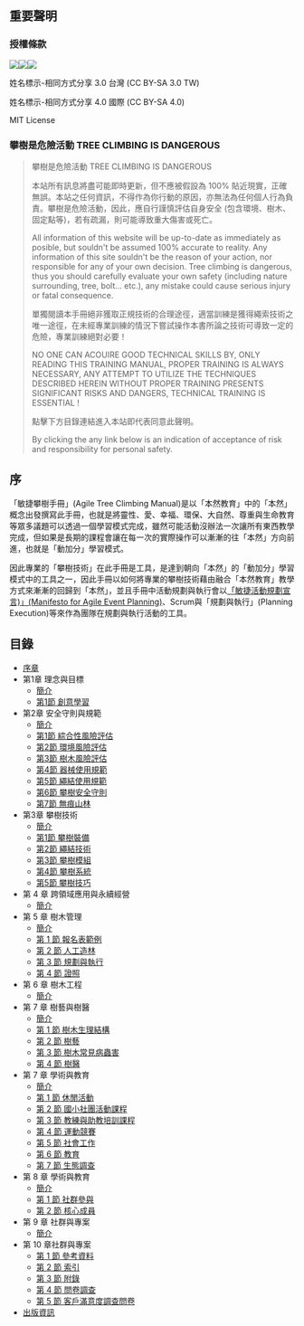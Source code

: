 
## 重要聲明

### 授權條款

![](https://creativecommons.org/images/deed/svg/cc_white.svg)![](https://creativecommons.org/images/deed/svg/attribution_icon_white.svg)![](https://creativecommons.org/images/deed/svg/sa_white.svg)

姓名標示-相同方式分享 3.0 台灣 (CC BY-SA 3.0 TW)

姓名標示-相同方式分享 4.0 國際 (CC BY-SA 4.0)

MIT License

### 攀樹是危險活動 TREE CLIMBING IS DANGEROUS

> 攀樹是危險活動 TREE CLIMBING IS DANGEROUS
>
> 本站所有訊息將盡可能即時更新，但不應被假設為 100% 貼近現實，正確無誤。本站之任何資訊，不得作為你行動的原因，亦無法為任何個人行為負責。攀樹是危險活動，因此，應自行謹慎評估自身安全 (包含環境、樹木、固定點等)，若有疏漏，則可能導致重大傷害或死亡。
>
> All information of this website will be up-to-date as immediately as posible, but souldn't be assumed 100% accurate to reality. Any information of this site souldn't be the reason of your action, nor responsible for any of your own decision. Tree climbing is dangerous, thus you should carefully evaluate your own safety (including nature surrounding, tree, bolt... etc.), any mistake could cause serious injury or fatal consequence.
>
> 單獨閱讀本手冊絕非獲取正規技術的合理途徑，適當訓練是獲得繩索技術之唯一途徑，在未經專業訓練的情況下嘗試操作本書所論之技術可導致一定的危險，專業訓練絕對必要！
>
> NO ONE CAN ACOUIRE GOOD TECHNICAL SKILLS BY, ONLY READING THIS TRAINING MANUAL, PROPER TRAINING IS ALWAYS NECESSARY, ANY ATTEMPT TO UTILIZE THE TECHNIQUES DESCRIBED HEREIN WITHOUT PROPER TRAINING PRESENTS SIGNIFICANT RISKS AND DANGERS, TECHNICAL TRAINING IS ESSENTIAL !
>
> 點擊下方目錄連結進入本站即代表同意此聲明。
>
> By clicking the any link below is an indication of acceptance of risk and responsibility for personal safety.

## 序

「敏捷攀樹手冊」(Agile Tree Climbing Manual)是以「本然教育」中的「本然」概念出發撰寫此手冊，也就是將靈性、愛、幸福、環保、大自然、尊重與生命教育等眾多議題可以透過一個學習模式完成，雖然可能活動沒辦法一次讓所有東西教學完成，但如果是長期的課程會讓在每一次的實際操作可以漸漸的往「本然」方向前進，也就是「動加分」學習模式。

因此專業的「攀樹技術」在此手冊是工具，是達到朝向「本然」的「動加分」學習模式中的工具之一，因此手冊以如何將專業的攀樹技術藉由融合「本然教育」教學方式來漸漸的回歸到「本然」，並且手冊中活動規劃與執行會以[「敏捷活動規劃宣言)」(Manifesto for Agile Event Planning)](https://github.com/Uesugi-Summer-Sea/Manifesto-for-Agile-Event-Planning)、Scrum與「規劃與執行」(Planning Execution)等來作為團隊在規劃與執行活動的工具。

## 目錄

- [序章](README.md)
- 第1章 理念與目標
  - [簡介](01-理念與目標/README.md)
  - [第1節 創意學習](01-理念與目標/1-創意學習.md)
- 第2章 安全守則與規範
  - [簡介](02-安全守則與規範/README.md)
  - [第1節 綜合性風險評估](02-安全守則與規範/1-綜合性風險評估.md)
  - [第2節 環境風險評估](02-安全守則與規範/2-環境風險評估.md)
  - [第3節 樹木風險評估](02-安全守則與規範/3-樹木風險評估.md)
  - [第4節 器械使用規範](02-安全守則與規範/4-器械使用規範.md)
  - [第5節 繩結使用規範](02-安全守則與規範/5-繩結使用規範.md)
  - [第6節 攀樹安全守則](02-安全守則與規範/6-攀樹安全守則.md)
  - [第7節 無痕山林](02-安全守則與規範/7-無痕山林.md)
- 第3章 攀樹技術
  - [簡介](03-攀樹技術/README.md)
  - [第1節 攀樹裝備](03-攀樹技術/1-攀樹裝備.md)
  - [第2節 繩結技術](03-攀樹技術/2-繩結技術.md)
  - [第3節 攀樹模組](03-攀樹技術/3-攀樹模組.md)
  - [第4節 攀樹系統](03-攀樹技術/4-攀樹系統.md)
  - [第5節 攀樹技巧](03-攀樹技術/5-攀樹技巧.md)
- 第 4 章 跨領域應用與永續經營
  - [簡介](04-跨領域應用與永續經營/README.md)
- 第 5 章 樹木管理
  - [簡介](05-樹木管理/README.md)
  - [第 1 節 報名表範例](05-樹木管理/3-報名表範例.md)
  - [第 2 節 人工造林](05-樹木管理/5-人工造林.md)
  - [第 3 節 規劃與執行](05-樹木管理/5-規劃與執行.md)
  - [第 4 節 證照](05-樹木管理/6-證照.md)
- 第 6 章 樹木工程
  - [簡介](06-樹木工程/README.md)
- 第 7 章 樹藝與樹醫
  - [簡介](07-樹藝與樹醫/README.md)
  - [第 1 節 樹木生理結構](07-樹藝與樹醫/1-樹木生理結構.md)
  - [第 2 節 樹藝](07-樹藝與樹醫/2-樹藝.md)
  - [第 3 節 樹木常見病蟲害](07-樹藝與樹醫/3-樹木常見病蟲害.md)
  - [第 4 節 樹醫](07-樹藝與樹醫/4-樹醫.md)
- 第 7 章 學術與教育
  - [簡介](08-學術與教育/README.md)
  - [第 1 節 休閒活動](08-學術與教育/1-休閒活動.md)
  - [第 2 節 國小社團活動課程](08-學術與教育/1-國小社團活動課程.md)
  - [第 3 節 教練與助教培訓課程](08-學術與教育/2-教練與助教培訓課程.md)
  - [第 4 節 運動競賽](08-學術與教育/2-運動競賽.md)
  - [第 5 節 社會工作](08-學術與教育/3-社會工作.md)
  - [第 6 節 教育](08-學術與教育/4-教育.md)
  - [第 7 節 生態調查](08-學術與教育/4-生態調查.md)
- 第 8 章 學術與教育
  - [簡介](08-學術與教育/README.md)
  - [第 1 節 社群參與](09-社群與專案/1-社群參與.md)
  - [第 2 節 核心成員](09-社群與專案/2-核心成員.md)
- 第 9 章 社群與專案
  - [簡介](09-社群與專案/README.md)
- 第 10 章社群與專案
  - [第 1 節 參考資料](10-附錄/1-參考資料.md)
  - [第 2 節 索引](10-附錄/2-索引.md)
  - [第 3 節 附錄](10-附錄/2-附錄.md)
  - [第 4 節 問卷調查](10-附錄/3-問卷調查.md)
  - [第 5 節 客戶滿意度調查問卷](10-附錄/3-客戶滿意度調查問卷.md)
- [出版資訊](出版資訊.md)
